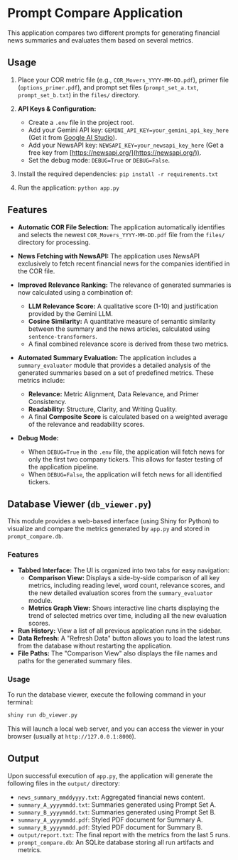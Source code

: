 # Prompt Compare Application

This application compares two different prompts for generating financial news summaries and evaluates them based on several metrics.

## Usage

1.  Place your COR metric file (e.g., `COR_Movers_YYYY-MM-DD.pdf`), primer file (`options_primer.pdf`), and prompt set files (`prompt_set_a.txt`, `prompt_set_b.txt`) in the `files/` directory.

2.  **API Keys & Configuration:**
    *   Create a `.env` file in the project root.
    *   Add your Gemini API key: `GEMINI_API_KEY=your_gemini_api_key_here` (Get it from [Google AI Studio](https://aistudio.google.com/)).
    *   Add your NewsAPI key: `NEWSAPI_KEY=your_newsapi_key_here` (Get a free key from [https://newsapi.org/](https://newsapi.org/)).
    *   Set the debug mode: `DEBUG=True` or `DEBUG=False`.

3.  Install the required dependencies: `pip install -r requirements.txt`

4.  Run the application: `python app.py`

## Features

*   **Automatic COR File Selection:** The application automatically identifies and selects the newest `COR_Movers_YYYY-MM-DD.pdf` file from the `files/` directory for processing.

*   **News Fetching with NewsAPI:** The application uses NewsAPI exclusively to fetch recent financial news for the companies identified in the COR file.

*   **Improved Relevance Ranking:** The relevance of generated summaries is now calculated using a combination of:
    *   **LLM Relevance Score:** A qualitative score (1-10) and justification provided by the Gemini LLM.
    *   **Cosine Similarity:** A quantitative measure of semantic similarity between the summary and the news articles, calculated using `sentence-transformers`.
    *   A final combined relevance score is derived from these two metrics.

*   **Automated Summary Evaluation:** The application includes a `summary_evaluator` module that provides a detailed analysis of the generated summaries based on a set of predefined metrics. These metrics include:
    *   **Relevance:** Metric Alignment, Data Relevance, and Primer Consistency.
    *   **Readability:** Structure, Clarity, and Writing Quality.
    *   A final **Composite Score** is calculated based on a weighted average of the relevance and readability scores.

*   **Debug Mode:**
    *   When `DEBUG=True` in the `.env` file, the application will fetch news for only the first two company tickers. This allows for faster testing of the application pipeline.
    *   When `DEBUG=False`, the application will fetch news for all identified tickers.

## Database Viewer (`db_viewer.py`)

This module provides a web-based interface (using Shiny for Python) to visualize and compare the metrics generated by `app.py` and stored in `prompt_compare.db`.

### Features

*   **Tabbed Interface:** The UI is organized into two tabs for easy navigation:
    *   **Comparison View:** Displays a side-by-side comparison of all key metrics, including reading level, word count, relevance scores, and the new detailed evaluation scores from the `summary_evaluator` module.
    *   **Metrics Graph View:** Shows interactive line charts displaying the trend of selected metrics over time, including all the new evaluation scores.
*   **Run History:** View a list of all previous application runs in the sidebar.
*   **Data Refresh:** A "Refresh Data" button allows you to load the latest runs from the database without restarting the application.
*   **File Paths:** The "Comparison View" also displays the file names and paths for the generated summary files.

### Usage

To run the database viewer, execute the following command in your terminal:

```bash
shiny run db_viewer.py
```

This will launch a local web server, and you can access the viewer in your browser (usually at `http://127.0.0.1:8000`).

## Output

Upon successful execution of `app.py`, the application will generate the following files in the `output/` directory:

*   `news_summary_mmddyyyy.txt`: Aggregated financial news content.
*   `summary_A_yyyymmdd.txt`: Summaries generated using Prompt Set A.
*   `summary_B_yyyymmdd.txt`: Summaries generated using Prompt Set B.
*   `summary_A_yyyymmdd.pdf`: Styled PDF document for Summary A.
*   `summary_B_yyyymmdd.pdf`: Styled PDF document for Summary B.
*   `output/report.txt`: The final report with the metrics from the last 5 runs.
*   `prompt_compare.db`: An SQLite database storing all run artifacts and metrics.